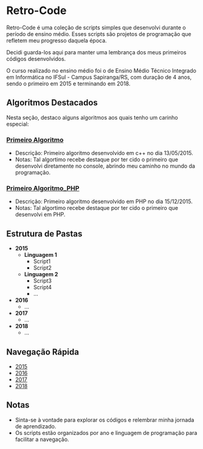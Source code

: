# Retro-Code
Retro-Code é uma coleção de scripts simples que desenvolvi durante o período de ensino médio. Esses scripts são projetos
de programação que refletem meu progresso daquela época. 

Decidi guarda-los aqui para manter uma lembrança dos meus primeiros códigos desenvolvidos.

O curso realizado no ensino médio foi o de Ensino Médio Técnico Integrado em Informática no IFSul - Campus Sapiranga/RS,
com duração de 4 anos, sendo o primeiro em 2015 e terminando em 2018.

## Algoritmos Destacados

Nesta seção, destaco alguns algoritmos aos quais tenho um carinho especial:

### [Primeiro Algoritmo](./2015/cpp/2015-05-13_primeiro-algoritmo)

- Descrição: Primeiro algoritmo desenvolvido em c++ no dia 13/05/2015.
- Notas: Tal algortimo recebe destaque por ter cido o primeiro que desenvolvi diretamente no console, abrindo meu 
caminho no mundo da programação.

### [Primeiro Algoritmo_PHP](./2015/php/2015-12-15_treina-web)

- Descrição: Primeiro algoritmo desenvolvido em PHP no dia 15/12/2015.
- Notas: Tal algortimo recebe destaque por ter cido o primeiro que desenvolvi em PHP.

## Estrutura de Pastas

- **2015**
  - **Linguagem 1**
    - Script1
    - Script2
  - **Linguagem 2**
    - Script3
    - Script4
    - ...
- **2016**
    - ...
- **2017**
    - ...
- **2018**
    - ...

## Navegação Rápida

- [2015](2015/)
- [2016](2016/)
- [2017](2017/)
- [2018](2018/)

## Notas

- Sinta-se à vontade para explorar os códigos e relembrar minha jornada de aprendizado.
- Os scripts estão organizados por ano e linguagem de programação para facilitar a navegação.
 